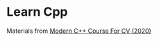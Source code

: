 # Learn Cpp

Materials from [Modern C++ Course For CV (2020)](https://www.ipb.uni-bonn.de/teaching/cpp-2020/homeworks/)
